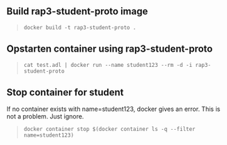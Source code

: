 
## Build rap3-student-proto image
> `docker build -t rap3-student-proto .`

## Opstarten container using rap3-student-proto
> `cat test.adl | docker run --name student123 --rm -d -i rap3-student-proto`

## Stop container for student
If no container exists with name=student123, docker gives an error. This is not a problem. Just ignore.
> `docker container stop $(docker container ls -q --filter name=student123)`
